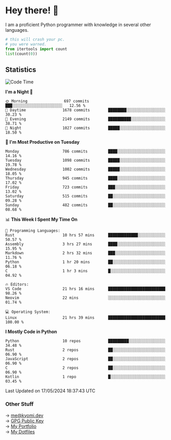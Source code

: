 # Hey there! 👋

I am a proficient Python programmer with knowledge in several other languages.

```py
# this will crash your pc.
# you were warned.
from itertools import count
list(count(0))
```

## Statistics
<!--START_SECTION:waka-->
![Code Time](http://img.shields.io/badge/Code%20Time-1%2C091%20hrs%2052%20mins-blue)

**I'm a Night 🦉** 

```text
🌞 Morning                697 commits         ███░░░░░░░░░░░░░░░░░░░░░░   12.56 % 
🌆 Daytime                1678 commits        ████████░░░░░░░░░░░░░░░░░   30.23 % 
🌃 Evening                2149 commits        ██████████░░░░░░░░░░░░░░░   38.71 % 
🌙 Night                  1027 commits        █████░░░░░░░░░░░░░░░░░░░░   18.50 % 
```
📅 **I'm Most Productive on Tuesday** 

```text
Monday                   786 commits         ████░░░░░░░░░░░░░░░░░░░░░   14.16 % 
Tuesday                  1098 commits        █████░░░░░░░░░░░░░░░░░░░░   19.78 % 
Wednesday                1002 commits        █████░░░░░░░░░░░░░░░░░░░░   18.05 % 
Thursday                 945 commits         ████░░░░░░░░░░░░░░░░░░░░░   17.02 % 
Friday                   723 commits         ███░░░░░░░░░░░░░░░░░░░░░░   13.02 % 
Saturday                 515 commits         ██░░░░░░░░░░░░░░░░░░░░░░░   09.28 % 
Sunday                   482 commits         ██░░░░░░░░░░░░░░░░░░░░░░░   08.68 % 
```


📊 **This Week I Spent My Time On** 

```text
💬 Programming Languages: 
Rust                     10 hrs 57 mins      █████████████░░░░░░░░░░░░   50.57 % 
Assembly                 3 hrs 27 mins       ████░░░░░░░░░░░░░░░░░░░░░   15.95 % 
Markdown                 2 hrs 32 mins       ███░░░░░░░░░░░░░░░░░░░░░░   11.76 % 
Python                   1 hr 20 mins        ██░░░░░░░░░░░░░░░░░░░░░░░   06.18 % 
C                        1 hr 3 mins         █░░░░░░░░░░░░░░░░░░░░░░░░   04.92 % 

🔥 Editors: 
VS Code                  21 hrs 16 mins      █████████████████████████   98.26 % 
Neovim                   22 mins             ░░░░░░░░░░░░░░░░░░░░░░░░░   01.74 % 

💻 Operating System: 
Linux                    21 hrs 39 mins      █████████████████████████   100.00 % 
```

**I Mostly Code in Python** 

```text
Python                   10 repos            █████████░░░░░░░░░░░░░░░░   34.48 % 
Rust                     2 repos             ██░░░░░░░░░░░░░░░░░░░░░░░   06.90 % 
JavaScript               2 repos             ██░░░░░░░░░░░░░░░░░░░░░░░   06.90 % 
C                        2 repos             ██░░░░░░░░░░░░░░░░░░░░░░░   06.90 % 
Kotlin                   1 repo              █░░░░░░░░░░░░░░░░░░░░░░░░   03.45 % 
```




 Last Updated on 17/05/2024 18:37:43 UTC
<!--END_SECTION:waka-->

### Other Stuff

→ [me@kyomi.dev](mailto:me@kyomi.dev)\
→ [GPG Public Key](https://github.com/bitterteriyaki.gpg)\
→ [My Portfolio](https://kyomi.dev)\
→ [My Dotfiles](https://github.com/bitterteriyaki/dotfiles)
